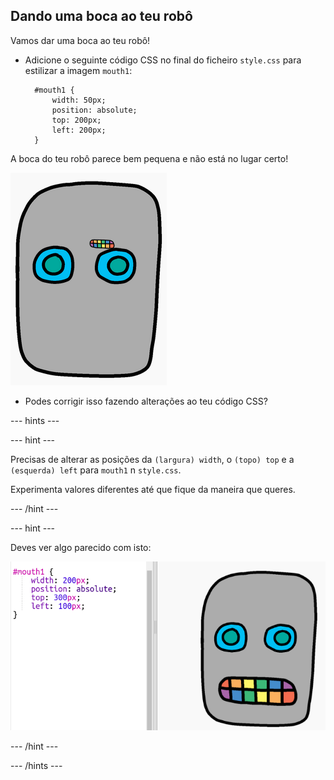 ## Dando uma boca ao teu robô

Vamos dar uma boca ao teu robô!

- Adicione o seguinte código CSS no final do ficheiro ` style.css ` para estilizar a imagem ` mouth1 `:
    
        #mouth1 {
            width: 50px;
            position: absolute;
            top: 200px;
            left: 200px;
        }
        

A boca do teu robô parece bem pequena e não está no lugar certo!

![captura de ecrã](images/robot-mouth.png)

- Podes corrigir isso fazendo alterações ao teu código CSS?

\--- hints \---

\--- hint \---

Precisas de alterar as posições da `(largura) width`, o `(topo) top` e a `(esquerda) left` para `mouth1` n ` style.css `.

Experimenta valores diferentes até que fique da maneira que queres.

\--- /hint \---

\--- hint \---

Deves ver algo parecido com isto:

![captura de ecrã](images/robot-mouth-code.png)

\--- /hint \---

\--- /hints \---